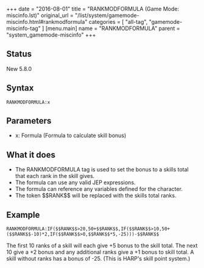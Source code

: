 +++
date = "2016-08-01"
title = "RANKMODFORMULA (Game Mode: miscinfo.lst)"
original_url = "/list/system/gamemode-miscinfo.html#rankmodformula"
categories = [ "all-tag", "gamemode-miscinfo-tag" ]
[menu.main]
    name = "RANKMODFORMULA"
    parent = "system_gamemode-miscinfo"
+++

## Status

New 5.8.0

## Syntax

`RANKMODFORMULA:x`

## Parameters

-   x: Formula (Formula to calculate skill bonus)



What it does
------------

-   The RANKMODFORMULA tag is used to set the bonus to a skills total
    that each rank in the skill gives.
-   The formula can use any valid JEP expressions.
-   The formula can reference any variables defined for the character.
-   The token \$\$RANK\$\$ will be replaced with the skills total ranks.

Example
-------

`RANKMODFORMULA:IF($$RANK$$>20,50+$$RANK$$,IF($$RANK$$>10,50+($$RANK$$-10)*2,IF($$RANK$$>0,$$RANK$$*5,-25)))-$$RANK$$`

The first 10 ranks of a skill will each give +5 bonus to the skill
total. The next 10 give a +2 bonus and any additional ranks give a +1
bonus to skill total. A skill without ranks has a bonus of -25. (This is
HARP's skill point system.)

